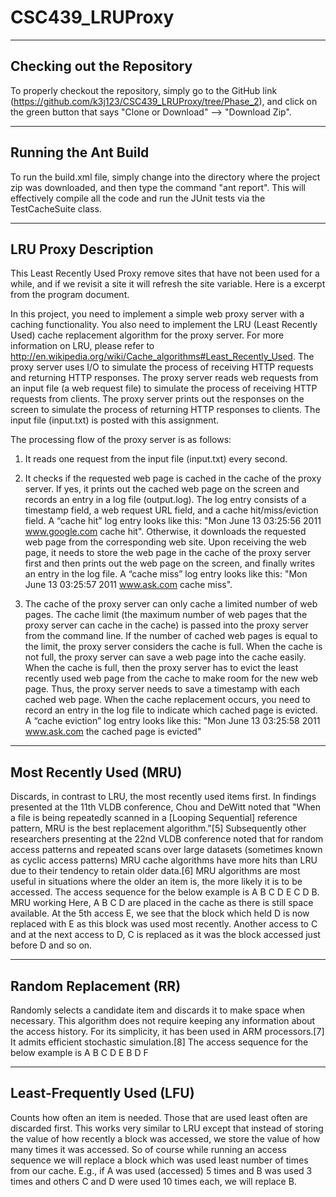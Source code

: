 # CSC439_LRUProxy

---------------------------------------------------------------------
Checking out the Repository
---------------------------------------------------------------------
To properly checkout the repository, simply go to the GitHub link (https://github.com/k3j123/CSC439_LRUProxy/tree/Phase_2),
and click on the green button that says "Clone or Download" --> "Download Zip".


---------------------------------------------------------------------
Running the Ant Build
---------------------------------------------------------------------
To run the build.xml file, simply change into the directory where the project zip was downloaded,
and then type the command "ant report". This will effectively compile all the code and run the JUnit tests
via the TestCacheSuite class.

---------------------------------------------------------------------
LRU Proxy Description
---------------------------------------------------------------------
This Least Recently Used Proxy remove sites that have not been used for a while,
and if we revisit a site it will refresh the site variable. Here is a excerpt from the program document.

In this project, you need to implement a simple web proxy server with a caching
functionality. You also need to implement the LRU (Least Recently Used) cache
replacement algorithm for the proxy server. For more information on LRU, please refer
to http://en.wikipedia.org/wiki/Cache_algorithms#Least_Recently_Used. The proxy
server uses I/O to simulate the process of receiving HTTP requests and returning HTTP
responses. The proxy server reads web requests from an input file (a web request file) to
simulate the process of receiving HTTP requests from clients. The proxy server prints
out the responses on the screen to simulate the process of returning HTTP responses to
clients. The input file (input.txt) is posted with this assignment.

The processing flow of the proxy server is as follows:
1. It reads one request from the input file (input.txt) every second.

2. It checks if the requested web page is cached in the cache of the proxy server. If yes, it
prints out the cached web page on the screen and records an entry in a log file
(output.log). The log entry consists of a timestamp field, a web request URL field, and a
cache hit/miss/eviction field. A “cache hit” log entry looks like this: "Mon June 13
03:25:56 2011 www.google.com cache hit". Otherwise, it downloads the requested
web page from the corresponding web site. Upon receiving the web page, it needs to
store the web page in the cache of the proxy server first and then prints out the web page
on the screen, and finally writes an entry in the log file. A “cache miss” log entry looks
like this: "Mon June 13 03:25:57 2011 www.ask.com cache miss".

3. The cache of the proxy server can only cache a limited number of web pages. The
cache limit (the maximum number of web pages that the proxy server can cache in the
cache) is passed into the proxy server from the command line. If the number of cached
web pages is equal to the limit, the proxy server considers the cache is full. When the
cache is not full, the proxy server can save a web page into the cache easily. When the
cache is full, then the proxy server has to evict the least recently used web page from the
cache to make room for the new web page. Thus, the proxy server needs to save a
timestamp with each cached web page. When the cache replacement occurs, you need to
record an entry in the log file to indicate which cached page is evicted. A “cache
eviction” log entry looks like this: "Mon June 13 03:25:58 2011 www.ask.com the
cached page is evicted"

---------------------------------------------------------------------
Most Recently Used (MRU)
---------------------------------------------------------------------
Discards, in contrast to LRU, the most recently used items first. In findings presented at the 11th VLDB conference, Chou and DeWitt noted that "When a file is being repeatedly scanned in a [Looping Sequential] reference pattern, MRU is the best replacement algorithm."[5] Subsequently other researchers presenting at the 22nd VLDB conference noted that for random access patterns and repeated scans over large datasets (sometimes known as cyclic access patterns) MRU cache algorithms have more hits than LRU due to their tendency to retain older data.[6] MRU algorithms are most useful in situations where the older an item is, the more likely it is to be accessed.
The access sequence for the below example is A B C D E C D B.
MRU working
Here, A B C D are placed in the cache as there is still space available. At the 5th access E, we see that the block which held D is now replaced with E as this block was used most recently. Another access to C and at the next access to D, C is replaced as it was the block accessed just before D and so on.

---------------------------------------------------------------------
Random Replacement (RR)
---------------------------------------------------------------------
Randomly selects a candidate item and discards it to make space when necessary. This algorithm does not require keeping any information about the access history. For its simplicity, it has been used in ARM processors.[7] It admits efficient stochastic simulation.[8]
The access sequence for the below example is A B C D E B D F

---------------------------------------------------------------------
Least-Frequently Used (LFU)
---------------------------------------------------------------------
Counts how often an item is needed. Those that are used least often are discarded first. This works very similar to LRU except that instead of storing the value of how recently a block was accessed, we store the value of how many times it was accessed. So of course while running an access sequence we will replace a block which was used least number of times from our cache. E.g., if A was used (accessed) 5 times and B was used 3 times and others C and D were used 10 times each, we will replace B.
